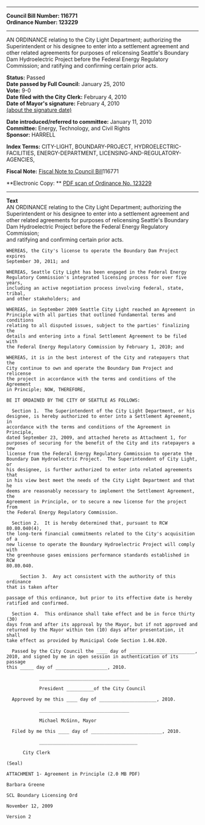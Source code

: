 * * * * *  
  
**Council Bill Number: [](#h0)[](#h2)116771**   
**Ordinance Number: 123229**  
  
* * * * *  
  
AN ORDINANCE relating to the City Light Department; authorizing the Superintendent or his designee to enter into a settlement agreement and other related agreements for purposes of relicensing Seattle's Boundary Dam Hydroelectric Project before the Federal Energy Regulatory Commission; and ratifying and confirming certain prior acts.  
  
**Status:** Passed   
**Date passed by Full Council:** January 25, 2010   
**Vote:** 9-0   
**Date filed with the City Clerk:** February 4, 2010   
**Date of Mayor's signature:** February 4, 2010   
[(about the signature date)](/~public/approvaldate.htm)   
  
  
**Date introduced/referred to committee:** January 11, 2010   
**Committee:** Energy, Technology, and Civil Rights   
**Sponsor:** HARRELL   
  
**Index Terms:** CITY-LIGHT, BOUNDARY-PROJECT, HYDROELECTRIC-FACILITIES, ENERGY-DEPARTMENT, LICENSING-AND-REGULATORY-AGENCIES,  
  
**Fiscal Note:** [Fiscal Note to Council Bill](http://clerk.seattle.gov/~public/fnote/116771.htm)[](#h1)[](#h3)116771  
  
**Electronic Copy: ** [PDF scan of Ordinance No. 123229](/~archives/Ordinances/Ord_123229.pdf)  
  
* * * * *  
  
**Text**  
    AN ORDINANCE relating to the City Light Department; authorizing the  
    Superintendent or his designee to enter into a settlement agreement and  
    other related agreements for purposes of relicensing Seattle's Boundary  
    Dam Hydroelectric Project before the Federal Energy Regulatory Commission;  
    and ratifying and confirming certain prior acts.  
  
    WHEREAS, the City's license to operate the Boundary Dam Project expires  
    September 30, 2011; and  
  
    WHEREAS, Seattle City Light has been engaged in the Federal Energy  
    Regulatory Commission's integrated licensing process for over five years,  
    including an active negotiation process involving federal, state, tribal,  
    and other stakeholders; and  
  
    WHEREAS, in September 2009 Seattle City Light reached an Agreement in  
    Principle with all parties that outlined fundamental terms and conditions  
    relating to all disputed issues, subject to the parties' finalizing the  
    details and entering into a final Settlement Agreement to be filed with  
    the Federal Energy Regulatory Commission by February 1, 2010; and  
  
    WHEREAS, it is in the best interest of the City and ratepayers that the  
    City continue to own and operate the Boundary Dam Project and relicense  
    the project in accordance with the terms and conditions of the Agreement  
    in Principle; NOW, THEREFORE,  
  
    BE IT ORDAINED BY THE CITY OF SEATTLE AS FOLLOWS:  
  
      Section 1.  The Superintendent of the City Light Department, or his  
    designee, is hereby authorized to enter into a Settlement Agreement, in  
    accordance with the terms and conditions of the Agreement in Principle,  
    dated September 23, 2009, and attached hereto as Attachment 1, for  
    purposes of securing for the benefit of the City and its ratepayers a new  
    license from the Federal Energy Regulatory Commission to operate the  
    Boundary Dam Hydroelectric Project.  The Superintendent of City Light, or  
    his designee, is further authorized to enter into related agreements that  
    in his view best meet the needs of the City Light Department and that he  
    deems are reasonably necessary to implement the Settlement Agreement, the  
    Agreement in Principle, or to secure a new license for the project from  
    the Federal Energy Regulatory Commission.  
  
      Section 2.  It is hereby determined that, pursuant to RCW 80.80.040(4),  
    the long-term financial commitments related to the City's acquisition of a  
    new license to operate the Boundary Hydroelectric Project will comply with  
    the greenhouse gases emissions performance standards established in RCW  
    80.80.040.  
  
         Section 3.  Any act consistent with the authority of this ordinance  
    that is taken after  
  
    passage of this ordinance, but prior to its effective date is hereby  
    ratified and confirmed.  
  
      Section 4.  This ordinance shall take effect and be in force thirty (30)  
    days from and after its approval by the Mayor, but if not approved and  
    returned by the Mayor within ten (10) days after presentation, it shall  
    take effect as provided by Municipal Code Section 1.04.020.  
  
      Passed by the City Council the ____ day of ________________________,  
    2010, and signed by me in open session in authentication of its passage  
    this _____ day of ___________________, 2010.  
  
                _________________________________  
  
                President __________of the City Council  
  
      Approved by me this ____ day of _____________________, 2010.  
  
                _________________________________  
  
                Michael McGinn, Mayor  
  
      Filed by me this ____ day of __________________________, 2010.  
  
                ____________________________________  
  
          City Clerk  
  
    (Seal)  
  
    ATTACHMENT 1- Agreement in Principle (2.0 MB PDF)  
  
    Barbara Greene  
  
    SCL Boundary Licensing Ord  
  
    November 12, 2009  
  
    Version 2  
